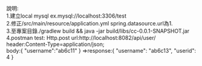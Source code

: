 說明:<br />
1.建立local mysql ex.mysql://localhost:3306/test <br />
2.修正/src/main/resource/application.yml spring.datasource.url為1.<br />
3.至專案目錄./gradlew build && java -jar build/libs/cc-0.0.1-SNAPSHOT.jar<br />
4.postman test: Http.post url:http://localhost:8082/api/user/ header:Content-Type=application/json; <br />
body:{
	"username":"ab6c11"
  }
=>response:{
    "username": "ab6c13",
    "userid": 4
}
